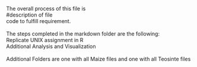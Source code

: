 The overall process of this file is\
#description of file\
code to fulfill requirement.\
\
The steps completed in the markdown folder are the following:\
Replicate UNIX assignment in R\
Additional Analysis and Visualization\
\
Additional Folders are one with all Maize files and one with all Teosinte files
